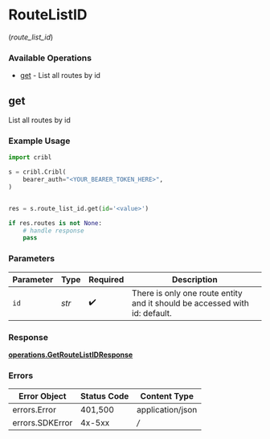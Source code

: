 # RouteListID
(*route_list_id*)

### Available Operations

* [get](#get) - List all routes by id

## get

List all routes by id

### Example Usage

```python
import cribl

s = cribl.Cribl(
    bearer_auth="<YOUR_BEARER_TOKEN_HERE>",
)


res = s.route_list_id.get(id='<value>')

if res.routes is not None:
    # handle response
    pass
```

### Parameters

| Parameter                                                                  | Type                                                                       | Required                                                                   | Description                                                                |
| -------------------------------------------------------------------------- | -------------------------------------------------------------------------- | -------------------------------------------------------------------------- | -------------------------------------------------------------------------- |
| `id`                                                                       | *str*                                                                      | :heavy_check_mark:                                                         | There is only one route entity and it should be accessed with id: default. |


### Response

**[operations.GetRouteListIDResponse](../../models/operations/getroutelistidresponse.md)**
### Errors

| Error Object     | Status Code      | Content Type     |
| ---------------- | ---------------- | ---------------- |
| errors.Error     | 401,500          | application/json |
| errors.SDKError  | 4x-5xx           | */*              |
